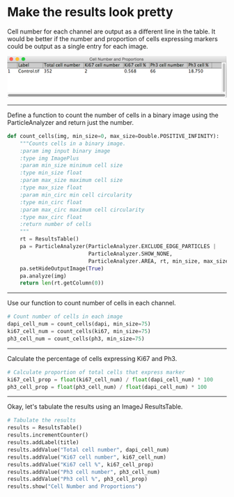 # Make the results look pretty
Cell number for each channel are output as a different line in the table. It would be better if the number and proportion of cells expressing markers could be output as a single entry for each image.

![](../images/Cell_Number_and_Proportions_and_C1-Control_tif__33_3__.png "Cell Number and Proportions Table")

---
Define a function to count the number of cells in a binary image using the ParticleAnalyzer and return just the number.

```python
def count_cells(img, min_size=0, max_size=Double.POSITIVE_INFINITY):
    """Counts cells in a binary image.
    :param img input binary image
    :type img ImagePlus
    :param min_size minimum cell size
    :type min_size float
    :param max_size maximum cell size
    :type max_size float
    :param min_circ min cell circularity
    :type min_circ float
    :param max_circ maximum cell circularity
    :type max_circ float
    :return number of cells
    """
    rt = ResultsTable()
    pa = ParticleAnalyzer(ParticleAnalyzer.EXCLUDE_EDGE_PARTICLES |
                          ParticleAnalyzer.SHOW_NONE,
                          ParticleAnalyzer.AREA, rt, min_size, max_size)
    pa.setHideOutputImage(True)
    pa.analyze(img)
    return len(rt.getColumn(0))
```

---
Use our function to count number of cells in each channel.

```python
# Count number of cells in each image
dapi_cell_num = count_cells(dapi, min_size=75)
ki67_cell_num = count_cells(ki67, min_size=75)
ph3_cell_num = count_cells(ph3, min_size=75)
```

---
Calculate the percentage of cells expressing Ki67 and Ph3.

```python
# Calculate proportion of total cells that express marker
ki67_cell_prop = float(ki67_cell_num) / float(dapi_cell_num) * 100
ph3_cell_prop = float(ph3_cell_num) / float(dapi_cell_num) * 100
```

---
Okay, let's tabulate the results using an ImageJ ResultsTable.

```python
# Tabulate the results
results = ResultsTable()
results.incrementCounter()
results.addLabel(title)
results.addValue("Total cell number", dapi_cell_num)
results.addValue("Ki67 cell number", ki67_cell_num)
results.addValue("Ki67 cell %", ki67_cell_prop)
results.addValue("Ph3 cell number", ph3_cell_num)
results.addValue("Ph3 cell %", ph3_cell_prop)
results.show("Cell Number and Proportions")
```